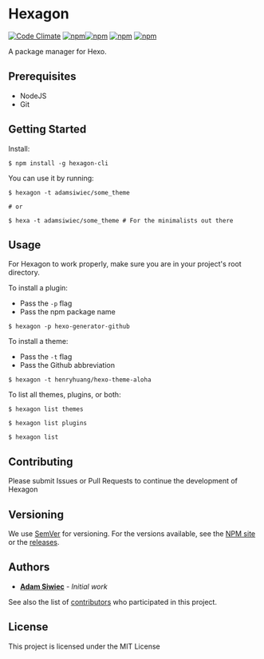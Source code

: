 # Hexagon
[![Code Climate](https://codeclimate.com/github/adamsiwiec/hexagon/badges/gpa.svg)](https://codeclimate.com/github/adamsiwiec/hexagon) [![npm](https://img.shields.io/npm/dm/hexagon-cli.svg)](https://npmjs.com/package/hexagon-cli)[![npm](https://img.shields.io/npm/v/hexagon-cli.svg)]() [![npm](https://img.shields.io/npm/l/hexagon-cli.svg)]() [![npm](https://david-dm.org/adamsiwiec/hexagon.svg)]()

A package manager for Hexo.


## Prerequisites

* NodeJS
* Git


## Getting Started

Install:

`$ npm install -g hexagon-cli`

You can use it by running:

    $ hexagon -t adamsiwiec/some_theme

    # or

    $ hexa -t adamsiwiec/some_theme # For the minimalists out there


## Usage

For Hexagon to work properly, make sure you are in your project's root directory.

To install a plugin:
* Pass the `-p` flag
* Pass the npm package name

`$ hexagon -p hexo-generator-github`



To install a theme:
* Pass the `-t` flag
* Pass the Github abbreviation

`$ hexagon -t henryhuang/hexo-theme-aloha`

To list all themes, plugins, or both:

    $ hexagon list themes

    $ hexagon list plugins

    $ hexagon list



## Contributing

Please submit Issues or Pull Requests to continue the development of Hexagon

## Versioning

We use [SemVer](http://semver.org/) for versioning. For the versions available, see the [NPM site](https://www.npmjs.com/package/hexagon-cli) or the [releases](https://github.com/adamsiwiec/hexagon/releases).

## Authors

* **[Adam Siwiec](https://github.com/adamsiwiec)** - *Initial work*

See also the list of [contributors](https://github.com/adamsiwiec/hexagon/contributors) who participated in this project.

## License

This project is licensed under the MIT License
